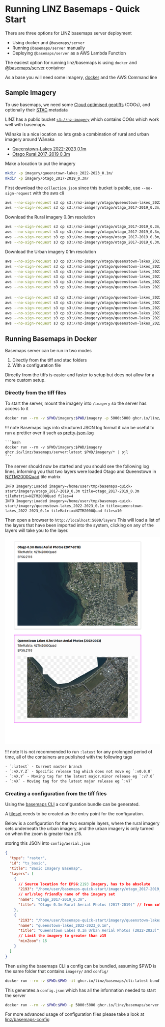 # Running LINZ Basemaps - Quick Start

There are three options for LINZ basemaps server deployment

- Using docker and `@basemaps/server`
- Running `@basemaps/server` manually
- Deploying `@basemaps/server` as a AWS Lambda Function

The easiest option for running linz/basemaps is using `docker` and [@basemaps/server](https://github.com/linz/basemaps/pkgs/container/basemaps%2Fserver) container

As a base you will need some imagery, [docker](https://docs.docker.com/engine/install/) and the AWS Command line

## Sample Imagery

To use basemaps, we need some [Cloud optimised geotiffs](https://www.cogeo.org/) (COGs), and optionally their [STAC](https://stacspec.org/) metadata

LINZ has a public bucket [`s3://nz-imagery`](https://github.com/linz/imagery) which contains COGs which work well with basemaps.

Wānaka is a nice location so lets grab a combination of rural and urban imagery around Wānaka

- [Queenstown-Lakes 2022-2023 0.1m](https://basemaps.linz.govt.nz/@-44.6966924,169.1330252,z14.74?i=queenstown-lakes-2022-2023-0.1m)
- [Otago Rural 2017-2019 0.3m](https://basemaps.linz.govt.nz/@-44.6966924,169.1330252,z12.74?i=otago-rural-2017-2019-0.3m)

Make a location to put the imagery

```bash
mkdir -p imagery/queenstown-lakes_2022-2023_0.1m/
mkdir -p imagery/otago_2017-2019_0.3m/
```

First download the `collection.json` since this bucket is public, use `--no-sign-request` with the aws cli

```bash
aws --no-sign-request s3 cp s3://nz-imagery/otago/queenstown-lakes_2022-2023_0.1m/rgb/2193/collection.json imagery/queenstown-lakes_2022-2023_0.1m/collection.json
aws --no-sign-request s3 cp s3://nz-imagery/otago/otago_2017-2019_0.3m/rgb/2193/collection.json imagery/otago_2017-2019_0.3m/collection.json
```

Download the Rural imagery 0.3m resolution

```bash
aws --no-sign-request s3 cp s3://nz-imagery/otago/otago_2017-2019_0.3m/rgb/2193/CB12_5000_0107.tiff imagery/otago_2017-2019_0.3m/CB12_5000_0107.tiff
aws --no-sign-request s3 cp s3://nz-imagery/otago/otago_2017-2019_0.3m/rgb/2193/CB12_5000_0108.tiff imagery/otago_2017-2019_0.3m/CB12_5000_0108.tiff
aws --no-sign-request s3 cp s3://nz-imagery/otago/otago_2017-2019_0.3m/rgb/2193/CA12_5000_1007.tiff imagery/otago_2017-2019_0.3m/CA12_5000_1007.tiff
aws --no-sign-request s3 cp s3://nz-imagery/otago/otago_2017-2019_0.3m/rgb/2193/CA12_5000_1008.tiff imagery/otago_2017-2019_0.3m/CA12_5000_1008.tiff
```

Download the Urban imagery 0.1m resolution

```bash
aws --no-sign-request s3 cp s3://nz-imagery/otago/queenstown-lakes_2022-2023_0.1m/rgb/2193/CB12_1000_0434.tiff imagery/queenstown-lakes_2022-2023_0.1m/CB12_1000_0434.tiff
aws --no-sign-request s3 cp s3://nz-imagery/otago/queenstown-lakes_2022-2023_0.1m/rgb/2193/CB12_1000_0435.tiff imagery/queenstown-lakes_2022-2023_0.1m/CB12_1000_0435.tiff
aws --no-sign-request s3 cp s3://nz-imagery/otago/queenstown-lakes_2022-2023_0.1m/rgb/2193/CB12_1000_0435.tiff imagery/queenstown-lakes_2022-2023_0.1m/CB12_1000_0435.tiff
aws --no-sign-request s3 cp s3://nz-imagery/otago/queenstown-lakes_2022-2023_0.1m/rgb/2193/CB12_1000_0436.tiff imagery/queenstown-lakes_2022-2023_0.1m/CB12_1000_0436.tiff
aws --no-sign-request s3 cp s3://nz-imagery/otago/queenstown-lakes_2022-2023_0.1m/rgb/2193/CB12_1000_0437.tiff imagery/queenstown-lakes_2022-2023_0.1m/CB12_1000_0437.tiff
aws --no-sign-request s3 cp s3://nz-imagery/otago/queenstown-lakes_2022-2023_0.1m/rgb/2193/CB12_1000_0438.tiff imagery/queenstown-lakes_2022-2023_0.1m/CB12_1000_0438.tiff

aws --no-sign-request s3 cp s3://nz-imagery/otago/queenstown-lakes_2022-2023_0.1m/rgb/2193/CB12_1000_0534.tiff imagery/queenstown-lakes_2022-2023_0.1m/CB12_1000_0534.tiff
aws --no-sign-request s3 cp s3://nz-imagery/otago/queenstown-lakes_2022-2023_0.1m/rgb/2193/CB12_1000_0535.tiff imagery/queenstown-lakes_2022-2023_0.1m/CB12_1000_0535.tiff
aws --no-sign-request s3 cp s3://nz-imagery/otago/queenstown-lakes_2022-2023_0.1m/rgb/2193/CB12_1000_0536.tiff imagery/queenstown-lakes_2022-2023_0.1m/CB12_1000_0536.tiff
aws --no-sign-request s3 cp s3://nz-imagery/otago/queenstown-lakes_2022-2023_0.1m/rgb/2193/CB12_1000_0536.tiff imagery/queenstown-lakes_2022-2023_0.1m/CB12_1000_0536.tiff
aws --no-sign-request s3 cp s3://nz-imagery/otago/queenstown-lakes_2022-2023_0.1m/rgb/2193/CB12_1000_0537.tiff imagery/queenstown-lakes_2022-2023_0.1m/CB12_1000_0537.tiff
aws --no-sign-request s3 cp s3://nz-imagery/otago/queenstown-lakes_2022-2023_0.1m/rgb/2193/CB12_1000_0538.tiff imagery/queenstown-lakes_2022-2023_0.1m/CB12_1000_0538.tiff
```

## Running Basemaps in Docker

Basemaps server can be run in two modes

1. Directly from the tiff and stac folders
2. With a configuration file

Directly from the tiffs is easier and faster to setup but does not allow for a more custom setup.

### Directly from the tiff files

To start the server, mount the imagery into `/imagery` so the server has access to it

```bash
docker run --rm -v $PWD/imagery:$PWD/imagery -p 5000:5000 ghcr.io/linz/basemaps/server:latest $PWD/imagery/*
```

!!! note
Basemaps logs into structured JSON log format it can be useful to run a prettier over it such as [pretty-json-log](https://www.npmjs.com/package/pretty-json-log)

    ```bash
    docker run --rm -v $PWD/imagery:$PWD/imagery ghcr.io/linz/basemaps/server:latest $PWD/imagery/* | pjl
    ```

The server should now be started and you should see the following log lines, informing you that two layers were loaded Otago and Queenstown in [NZTM2000Quad](https://github.com/linz/NZTM2000TileMatrixSet) tile matrix

```
INFO Imagery:Loaded imagery=/home/user/tmp/basemaps-quick-start/imagery/otago_2017-2019_0.3m title=otago_2017-2019_0.3m tileMatrix=NZTM2000Quad files=4
INFO Imagery:Loaded imagery=/home/user/tmp/basemaps-quick-start/imagery/queenstown-lakes_2022-2023_0.1m title=queenstown-lakes_2022-2023_0.1m tileMatrix=NZTM2000Quad files=10
```

Then open a browser to `http://localhost:5000/layers` This will load a list of the layers that have been imported into the system, clicking on any of the layers will take you to the layer.

![QuickStart Layers](./static/quick-start__layers.png)

!!! note
It is not recommended to run `:latest` for any prolonged period of time, all of the containers are published with the following tags

    - `:latest` - Current master branch
    - `:vX.Y.Z` - Specific release tag which does not move eg `:v0.0.0`
    - `:vX.Y` - Moving tag for the latest major.minor release eg `:v7.0`
    - `:vX` - Moving tag for the latest major release eg `:v7`

### Creating a configuration from the tiff files

Using the [basemaps CLI](https://github.com/linz/basemaps/tree/master/packages/cli#usage----bundle) a configuration bundle can be generated.

A [tileset](../configuration.md) needs to be created as the entry point for the configuration.

Below is a configuration for the two example layers, where the rural imagery sets underneath the urban imagery, and the urban imagery is only turned on when the zoom is greater than z15.

storing this JSON into `config/aerial.json`

```json
{
  "type": "raster",
  "id": "ts_basic",
  "title": "Basic Imagery Basemap",
  "layers": [
    {
      // Source location for EPSG:2193 Imagery, has to be absolute
      "2193": "/home/user/basemaps-quick-start/imagery/otago_2017-2019_0.3m/",
      // url/slug friendly name of the imagery set
      "name": "otago_2017-2019_0.3m",
      "title": "Otago 0.3m Rural Aerial Photos (2017-2019)" // from collection.json#title
    },
    {
      "2193": "/home/user/basemaps-quick-start/imagery/queenstown-lakes_2022-2023_0.1m/",
      "name": "queenstown-lakes_2022-2023_0.1m",
      "title": "Queenstown Lakes 0.1m Urban Aerial Photos (2022-2023)",
      // Limit the imagery to greater than z15
      "minZoom": 15
    }
  ]
}
```

Then using the basemaps CLI a config can be bundled, assuming $PWD is the same folder that contains `imagery/` and `config/`

```bash
docker run --rm -v $PWD:$PWD -it ghcr.io/linz/basemaps/cli:latest bundle --config $PWD/config/ --output $PWD/
```

This generates a `config.json` which has all the information needed to start the server

```bash
docker run --rm -v $PWD:$PWD -p 5000:5000 ghcr.io/linz/basemaps/server:latest --config $PWD/config.json
```

For more advanced usage of configuration files please take a look at [linz/basemaps-config](https://github.com/linz/basemaps-config)
